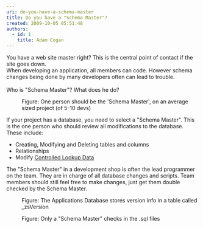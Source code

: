 ```yaml
---
uri: do-you-have-a-schema-master
title: Do you have a "Schema Master"?
created: 2009-10-05 05:51:48
authors:
  - id: 1
    title: Adam Cogan
---
```





<span class='intro'> You have a web site master right? This is the central point of contact if the site goes down.<br>
When developing an application, all members can code. However schema changes being done by many developers often can lead to trouble. <br>
<br>
Who&#160;is &quot;Schema Master&quot;? What does he do? 
 </span>


  <dl class="image">
    <dt><img src="/PublishingImages/Nick.png" alt="" /> </dt>
    <dd>Figure&#58; One person should be the 'Schema Master', on an average sized project (of 5-10 devs) </dd>
</dl>
<p style="margin&#58;0cm 0cm 0pt;">If your project has a database, you need to select a &quot;Schema Master&quot;. This is the one person who should review all&#160;modifications to the database. These include&#58;</p>
<ul>
    <li>Creating, Modifying and Deleting tables and columns </li>
    <li>Relationships </li>
    <li>Modify <a href="/Pages/DoYouDeployLookupData.aspx">Controlled Lookup Data</a> </li>
</ul>
The &quot;Schema Master&quot; in a development shop is often the lead programmer on the team. They are&#160;in charge of all database changes and scripts. Team members should still feel free to make changes, just get them double checked by the Schema Master.<dl class="image">
    <dt><img src="/PublishingImages/zsVersionTable.png" alt="" /> </dt>
    <dd>Figure&#58; The Applications Database stores version info in a table called _zsVersion </dd>
</dl>
<dl class="image">
    <dt><img src="/PublishingImages/SQLScriptInTFS.png" alt="" /> </dt>
    <dd>Figure&#58; Only a &quot;Schema Master&quot; checks in the .sql files </dd>
</dl>



